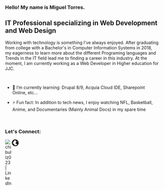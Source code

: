### Hello! My name is Miguel Torres.

## IT Professional specializing in Web Development and Web Design

Working with technology is something I've always enjoyed. After graduating from college with a Bachelor's in Computer Information Systems in 2018, my eagerness to learn more about the different Programing languages and Trends in the IT field lead me to finding a career in this industry. At the moment, I am currently working as a Web Developer in Higher education for JJC.

<br />

- 🌱 I’m currently learning: Drupal 8/9, Acquia Cloud IDE, Sharepoint Online, etc...

- ⚡ Fun fact: In addition to tech news, I enjoy watching NFL, Basketball, Anime, and Documentaries (Mainly Animal Docs) in my spare time

<br />

### Let's Connect:
[<img align="left" alt="chibullz023 | LinkedIn" width="22px" src="https://cdn.jsdelivr.net/npm/simple-icons@v3/icons/linkedin.svg" />][linkedin]
[<img align="left" alt="chibullz023" width="22px" src="https://raw.githubusercontent.com/iconic/open-iconic/master/svg/globe.svg">][website]

<br />

[linkedin]: https://www.linkedin.com/in/mtorres020/
[website]: https://chibullz023.github.io/modern_portfolio/index.html
